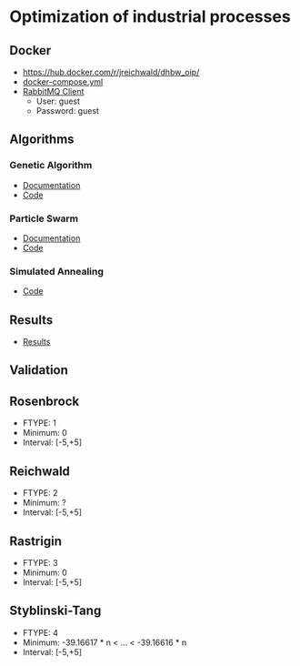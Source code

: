 # Optimization of industrial processes


## Docker
- https://hub.docker.com/r/jreichwald/dhbw_oip/
- [docker-compose.yml](docker-compose.yml)
- [RabbitMQ Client](http://127.0.0.1:15672/)
  - User: guest
  - Password: guest
  
## Algorithms

### Genetic Algorithm
- [Documentation](/doc/Genetic_Algorithm.pdf)
- [Code](/src/main/java/algorithms/GeneticAlgorithm.java)


### Particle Swarm
- [Documentation](/doc/Particle_Swarm_Algorithm.pdf)
- [Code](/src/main/java/algorithms/particleswarm/ParticleSwarm.java)

### Simulated Annealing
- [Code](/src/main/java/algorithms/simulatedannealing/SimulatedAnnealing.java)

## Results

- [Results](https://github.com/DaWe1992/OIP/blob/master/results)

## Validation

## Rosenbrock
- FTYPE: 1
- Minimum: 0
- Interval: [-5,+5]

## Reichwald
- FTYPE: 2
- Minimum: ?
- Interval: [-5,+5]

## Rastrigin
- FTYPE: 3
- Minimum: 0
- Interval: [-5,+5]

## Styblinski-Tang
- FTYPE: 4
- Minimum: -39.16617 * n < ... < -39.16616 * n
- Interval: [-5,+5]
